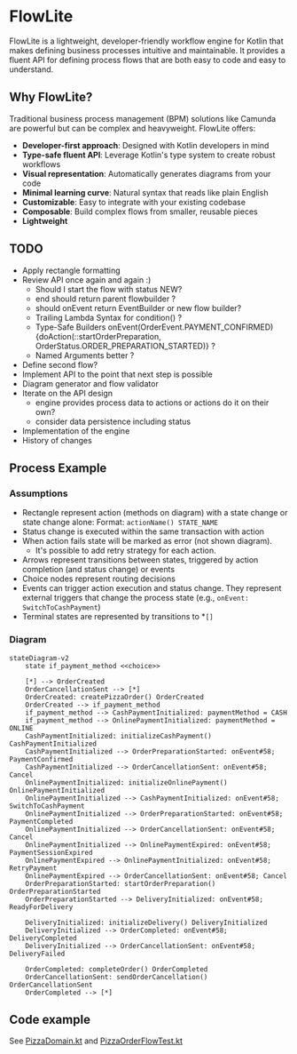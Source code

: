 # FlowLite

FlowLite is a lightweight, developer-friendly workflow engine for Kotlin that makes defining business processes intuitive and maintainable. It provides a fluent API for defining process flows that are both easy to code and easy to understand.

## Why FlowLite?

Traditional business process management (BPM) solutions like Camunda are powerful but can be complex and heavyweight. FlowLite offers:

- **Developer-first approach**: Designed with Kotlin developers in mind
- **Type-safe fluent API**: Leverage Kotlin's type system to create robust workflows
- **Visual representation**: Automatically generates diagrams from your code
- **Minimal learning curve**: Natural syntax that reads like plain English
- **Customizable**: Easy to integrate with your existing codebase
- **Composable**: Build complex flows from smaller, reusable pieces
- **Lightweight**

## TODO

* Apply rectangle formatting
* Review API once again and again :)
  * Should I start the flow with status NEW?
  * end should return parent flowbuilder ?
  * should onEvent return EventBuilder or new flow builder?
  * Trailing Lambda Syntax for condition() ?
  * Type-Safe Builders onEvent(OrderEvent.PAYMENT_CONFIRMED) {doAction(::startOrderPreparation, OrderStatus.ORDER_PREPARATION_STARTED)} ?
  * Named Arguments better ?
* Define second flow?
* Implement API to the point that next step is possible 
* Diagram generator and flow validator
* Iterate on the API design
  * engine provides process data to actions or actions do it on their own?
  * consider data persistence including status
* Implementation of the engine
* History of changes

## Process Example

### Assumptions

* Rectangle represent action (methods on diagram) with a state change or state change alone: Format: `actionName() STATE_NAME`
* Status change is executed within the same transaction with action
* When action fails state will be marked as error (not shown diagram).
    * It's possible to add retry strategy for each action.
* Arrows represent transitions between states, triggered by action completion (and status change) or events
* Choice nodes represent routing decisions
* Events can trigger action execution and status change. They represent external triggers that change the process state (e.g., `onEvent: SwitchToCashPayment`)
* Terminal states are represented by transitions to *`[]`

### Diagram

```mermaid
stateDiagram-v2
    state if_payment_method <<choice>>
    
    [*] --> OrderCreated
    OrderCancellationSent --> [*]
    OrderCreated: createPizzaOrder() OrderCreated
    OrderCreated --> if_payment_method
    if_payment_method --> CashPaymentInitialized: paymentMethod = CASH
    if_payment_method --> OnlinePaymentInitialized: paymentMethod = ONLINE
    CashPaymentInitialized: initializeCashPayment() CashPaymentInitialized
    CashPaymentInitialized --> OrderPreparationStarted: onEvent#58; PaymentConfirmed
    CashPaymentInitialized --> OrderCancellationSent: onEvent#58; Cancel
    OnlinePaymentInitialized: initializeOnlinePayment() OnlinePaymentInitialized
    OnlinePaymentInitialized --> CashPaymentInitialized: onEvent#58; SwitchToCashPayment
    OnlinePaymentInitialized --> OrderPreparationStarted: onEvent#58; PaymentCompleted
    OnlinePaymentInitialized --> OrderCancellationSent: onEvent#58; Cancel 
    OnlinePaymentInitialized --> OnlinePaymentExpired: onEvent#58; PaymentSessionExpired
    OnlinePaymentExpired --> OnlinePaymentInitialized: onEvent#58; RetryPayment
    OnlinePaymentExpired --> OrderCancellationSent: onEvent#58; Cancel
    OrderPreparationStarted: startOrderPreparation() OrderPreparationStarted
    OrderPreparationStarted --> DeliveryInitialized: onEvent#58; ReadyForDelivery
     
    DeliveryInitialized: initializeDelivery() DeliveryInitialized
    DeliveryInitialized --> OrderCompleted: onEvent#58; DeliveryCompleted
    DeliveryInitialized --> OrderCancellationSent: onEvent#58; DeliveryFailed
    
    OrderCompleted: completeOrder() OrderCompleted
    OrderCancellationSent: sendOrderCancellation() OrderCancellationSent
    OrderCompleted --> [*]
```

## Code example

See [PizzaDomain.kt](test/PizzaDomain.kt) and [PizzaOrderFlowTest.kt](test/PizzaOrderFlowTest.kt)
